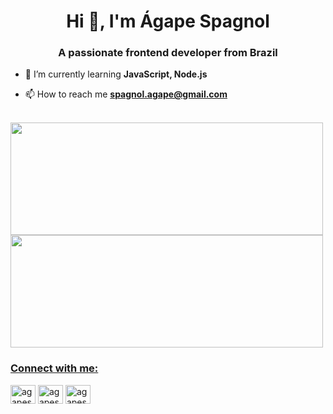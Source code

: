 <h1 align="center">Hi 👋, I'm Ágape Spagnol</h1>
<h3 align="center">A passionate frontend developer from Brazil</h3>

- 🌱 I’m currently learning **JavaScript, Node.js**

- 📫 How to reach me **spagnol.agape@gmail.com**
<br>
<div>
  <a href="https://agapespagnoll.github.io/">
  <img width="500px" height="180em" src="https://github-readme-stats.vercel.app/api?username=agapespagnoll&show_icons=true&theme=radical">
  <img  width="500px" height="180em" src="https://github-readme-stats.vercel.app/api/top-langs/?username=agapespagnoll&layout=compact&theme=radical">
</div

<br>

<h3 align="left">Connect with me:</h3>
<p align="left">
<a href="https://twitter.com/agapespagnol" target="blank"><img align="center" src="https://raw.githubusercontent.com/rahuldkjain/github-profile-readme-generator/master/src/images/icons/Social/twitter.svg" alt="agapespagnol" height="30" width="40" /></a>
<a href="https://linkedin.com/in/agapespagnol" target="blank"><img align="center" src="https://raw.githubusercontent.com/rahuldkjain/github-profile-readme-generator/master/src/images/icons/Social/linked-in-alt.svg" alt="agapespagnol" height="30" width="40" /></a>
<a href="https://instagram.com/agapespagnol" target="blank"><img align="center" src="https://raw.githubusercontent.com/rahuldkjain/github-profile-readme-generator/master/src/images/icons/Social/instagram.svg" alt="agapespagnol" height="30" width="40" /></a>
</p>
